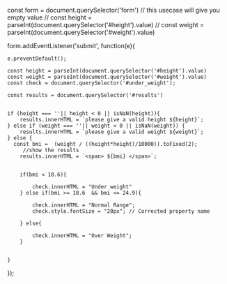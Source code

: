 const form = document.querySelector('form')
// this usecase will give you empty value
// const height = parseInt(document.querySelector('#height').value)
//  const weight = parseInt(document.querySelector('#weight').value)


form.addEventListener('submit', function(e){

    e.preventDefault();

    const height = parseInt(document.querySelector('#height').value)
    const weight = parseInt(document.querySelector('#weight').value)
    const check = document.querySelector('#under_weight');

    const results = document.querySelector('#results')


    if (height === ''|| height < 0 || isNaN(height)){
        results.innerHTML = `please give a valid height ${height}`; 
    } else if (weight === ''|| weight < 0 || isNaN(weight)) {
        results.innerHTML = `please give a valid weight ${weight}`; 
    } else {
      const bmi =  (weight / ((height*height)/10000)).toFixed(2);
         //show the results 
        results.innerHTML = `<span> ${bmi} </span>`;

        
        if(bmi < 18.6){
            
            check.innerHTML = "Under weight"
        } else if(bmi >= 18.6  && bmi <= 24.9){
         
            check.innerHTML = "Normal Range";
            check.style.fontSize = "20px"; // Corrected property name
        
        } else{
            
            check.innerHTML = "Over Weight";
        }


    }

});